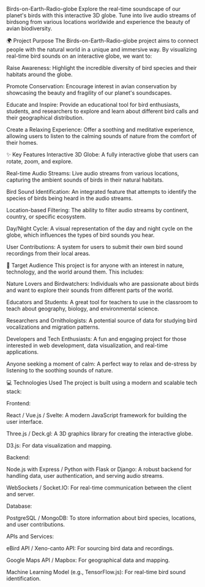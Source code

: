 Birds-on-Earth-Radio-globe
Explore the real-time soundscape of our planet's birds with this interactive 3D globe. Tune into live audio streams of birdsong from various locations worldwide and experience the beauty of avian biodiversity.

🌍 Project Purpose
The Birds-on-Earth-Radio-globe project aims to connect people with the natural world in a unique and immersive way. By visualizing real-time bird sounds on an interactive globe, we want to:

Raise Awareness: Highlight the incredible diversity of bird species and their habitats around the globe.

Promote Conservation: Encourage interest in avian conservation by showcasing the beauty and fragility of our planet's soundscapes.

Educate and Inspire: Provide an educational tool for bird enthusiasts, students, and researchers to explore and learn about different bird calls and their geographical distribution.

Create a Relaxing Experience: Offer a soothing and meditative experience, allowing users to listen to the calming sounds of nature from the comfort of their homes.

✨ Key Features
Interactive 3D Globe: A fully interactive globe that users can rotate, zoom, and explore.

Real-time Audio Streams: Live audio streams from various locations, capturing the ambient sounds of birds in their natural habitats.

Bird Sound Identification: An integrated feature that attempts to identify the species of birds being heard in the audio streams.

Location-based Filtering: The ability to filter audio streams by continent, country, or specific ecosystem.

Day/Night Cycle: A visual representation of the day and night cycle on the globe, which influences the types of bird sounds you hear.

User Contributions: A system for users to submit their own bird sound recordings from their local areas.

🎯 Target Audience
This project is for anyone with an interest in nature, technology, and the world around them. This includes:

Nature Lovers and Birdwatchers: Individuals who are passionate about birds and want to explore their sounds from different parts of the world.

Educators and Students: A great tool for teachers to use in the classroom to teach about geography, biology, and environmental science.

Researchers and Ornithologists: A potential source of data for studying bird vocalizations and migration patterns.

Developers and Tech Enthusiasts: A fun and engaging project for those interested in web development, data visualization, and real-time applications.

Anyone seeking a moment of calm: A perfect way to relax and de-stress by listening to the soothing sounds of nature.

💻 Technologies Used
The project is built using a modern and scalable tech stack:

Frontend:

React / Vue.js / Svelte: A modern JavaScript framework for building the user interface.

Three.js / Deck.gl: A 3D graphics library for creating the interactive globe.

D3.js: For data visualization and mapping.

Backend:

Node.js with Express / Python with Flask or Django: A robust backend for handling data, user authentication, and serving audio streams.

WebSockets / Socket.IO: For real-time communication between the client and server.

Database:

PostgreSQL / MongoDB: To store information about bird species, locations, and user contributions.

APIs and Services:

eBird API / Xeno-canto API: For sourcing bird data and recordings.

Google Maps API / Mapbox: For geographical data and mapping.

Machine Learning Model (e.g., TensorFlow.js): For real-time bird sound identification.
